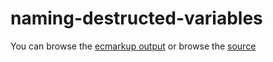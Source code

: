 # naming-destructed-variables

You can browse the [ecmarkup output](https://EzioMercer.github.io/naming-destructed-variables/)
or browse the [source](https://EzioMercer.github.io/naming-destructed-variables/blob/HEAD/spec.emu)
